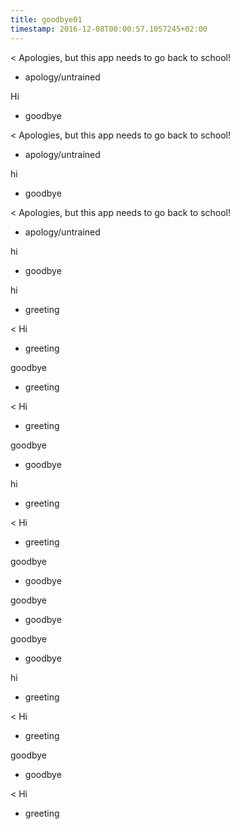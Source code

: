 ```yaml
---
title: goodbye01
timestamp: 2016-12-08T00:00:57.1057245+02:00
---
```


< Apologies, but this app needs to go back to school!
* apology/untrained

Hi
* goodbye

< Apologies, but this app needs to go back to school!
* apology/untrained

hi
* goodbye

< Apologies, but this app needs to go back to school!
* apology/untrained

hi
* goodbye

hi
* greeting

< Hi
* greeting

goodbye
* greeting

< Hi
* greeting

goodbye
* goodbye

hi
* greeting

< Hi
* greeting

goodbye
* goodbye

goodbye
* goodbye

goodbye
* goodbye

hi
* greeting

< Hi
* greeting

goodbye
* goodbye

< Hi
* greeting
